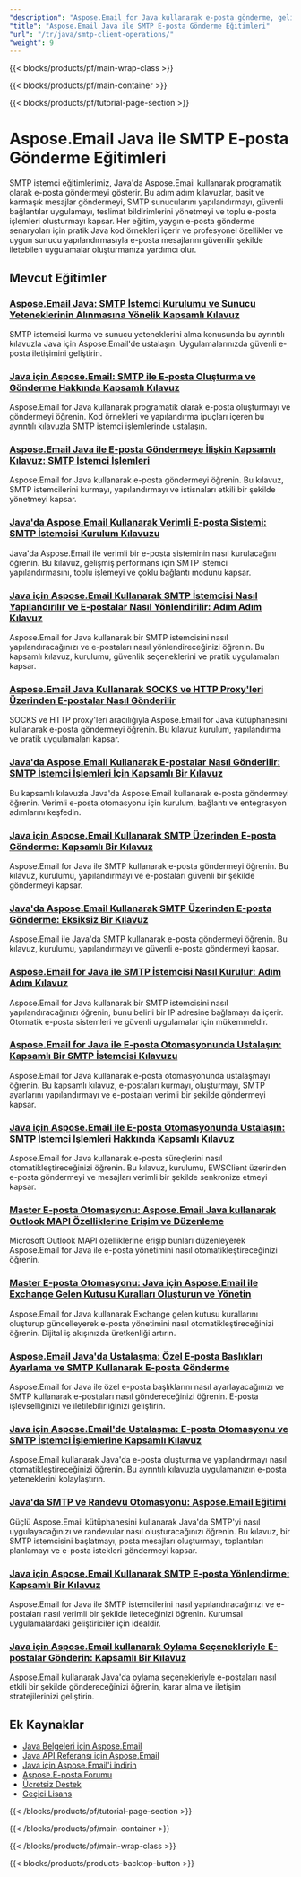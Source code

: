 ```yaml
---
"description": "Aspose.Email for Java kullanarak e-posta gönderme, gelişmiş e-posta dağıtımı uygulama ve SMTP yapılandırmasına ilişkin kapsamlı eğitimler."
"title": "Aspose.Email Java ile SMTP E-posta Gönderme Eğitimleri"
"url": "/tr/java/smtp-client-operations/"
"weight": 9
---
```


{{< blocks/products/pf/main-wrap-class >}}

{{< blocks/products/pf/main-container >}}

{{< blocks/products/pf/tutorial-page-section >}}
# Aspose.Email Java ile SMTP E-posta Gönderme Eğitimleri

SMTP istemci eğitimlerimiz, Java'da Aspose.Email kullanarak programatik olarak e-posta göndermeyi gösterir. Bu adım adım kılavuzlar, basit ve karmaşık mesajlar göndermeyi, SMTP sunucularını yapılandırmayı, güvenli bağlantılar uygulamayı, teslimat bildirimlerini yönetmeyi ve toplu e-posta işlemleri oluşturmayı kapsar. Her eğitim, yaygın e-posta gönderme senaryoları için pratik Java kod örnekleri içerir ve profesyonel özellikler ve uygun sunucu yapılandırmasıyla e-posta mesajlarını güvenilir şekilde iletebilen uygulamalar oluşturmanıza yardımcı olur.

## Mevcut Eğitimler

### [Aspose.Email Java: SMTP İstemci Kurulumu ve Sunucu Yeteneklerinin Alınmasına Yönelik Kapsamlı Kılavuz](./aspose-email-java-smtp-setup-server-capabilities/)
SMTP istemcisi kurma ve sunucu yeteneklerini alma konusunda bu ayrıntılı kılavuzla Java için Aspose.Email'de ustalaşın. Uygulamalarınızda güvenli e-posta iletişimini geliştirin.

### [Java için Aspose.Email: SMTP ile E-posta Oluşturma ve Gönderme Hakkında Kapsamlı Kılavuz](./aspose-email-java-create-send-emails/)
Aspose.Email for Java kullanarak programatik olarak e-posta oluşturmayı ve göndermeyi öğrenin. Kod örnekleri ve yapılandırma ipuçları içeren bu ayrıntılı kılavuzla SMTP istemci işlemlerinde ustalaşın.

### [Aspose.Email Java ile E-posta Göndermeye İlişkin Kapsamlı Kılavuz: SMTP İstemci İşlemleri](./send-emails-aspose-email-java-guide/)
Aspose.Email for Java kullanarak e-posta göndermeyi öğrenin. Bu kılavuz, SMTP istemcilerini kurmayı, yapılandırmayı ve istisnaları etkili bir şekilde yönetmeyi kapsar.

### [Java'da Aspose.Email Kullanarak Verimli E-posta Sistemi: SMTP İstemcisi Kurulum Kılavuzu](./efficient-email-system-java-aspose-email-smtp-setup/)
Java'da Aspose.Email ile verimli bir e-posta sisteminin nasıl kurulacağını öğrenin. Bu kılavuz, gelişmiş performans için SMTP istemci yapılandırmasını, toplu işlemeyi ve çoklu bağlantı modunu kapsar.

### [Java için Aspose.Email Kullanarak SMTP İstemcisi Nasıl Yapılandırılır ve E-postalar Nasıl Yönlendirilir: Adım Adım Kılavuz](./smtp-client-email-forwarding-aspose-java/)
Aspose.Email for Java kullanarak bir SMTP istemcisini nasıl yapılandıracağınızı ve e-postaları nasıl yönlendireceğinizi öğrenin. Bu kapsamlı kılavuz, kurulumu, güvenlik seçeneklerini ve pratik uygulamaları kapsar.

### [Aspose.Email Java Kullanarak SOCKS ve HTTP Proxy'leri Üzerinden E-postalar Nasıl Gönderilir](./aspose-email-java-send-via-socks-http-proxies/)
SOCKS ve HTTP proxy'leri aracılığıyla Aspose.Email for Java kütüphanesini kullanarak e-posta göndermeyi öğrenin. Bu kılavuz kurulum, yapılandırma ve pratik uygulamaları kapsar.

### [Java'da Aspose.Email Kullanarak E-postalar Nasıl Gönderilir: SMTP İstemci İşlemleri İçin Kapsamlı Bir Kılavuz](./send-emails-aspose-email-java-tutorial/)
Bu kapsamlı kılavuzla Java'da Aspose.Email kullanarak e-posta göndermeyi öğrenin. Verimli e-posta otomasyonu için kurulum, bağlantı ve entegrasyon adımlarını keşfedin.

### [Java için Aspose.Email Kullanarak SMTP Üzerinden E-posta Gönderme: Kapsamlı Bir Kılavuz](./send-emails-smtp-aspose-email-java-guide/)
Aspose.Email for Java ile SMTP kullanarak e-posta göndermeyi öğrenin. Bu kılavuz, kurulumu, yapılandırmayı ve e-postaları güvenli bir şekilde göndermeyi kapsar.

### [Java'da Aspose.Email Kullanarak SMTP Üzerinden E-posta Gönderme: Eksiksiz Bir Kılavuz](./send-emails-smtp-java-aspose-email-guide/)
Aspose.Email ile Java'da SMTP kullanarak e-posta göndermeyi öğrenin. Bu kılavuz, kurulumu, yapılandırmayı ve güvenli e-posta göndermeyi kapsar.

### [Aspose.Email for Java ile SMTP İstemcisi Nasıl Kurulur: Adım Adım Kılavuz](./aspose-email-java-smtp-client-setup/)
Aspose.Email for Java kullanarak bir SMTP istemcisini nasıl yapılandıracağınızı öğrenin, bunu belirli bir IP adresine bağlamayı da içerir. Otomatik e-posta sistemleri ve güvenli uygulamalar için mükemmeldir.

### [Aspose.Email for Java ile E-posta Otomasyonunda Ustalaşın: Kapsamlı Bir SMTP İstemcisi Kılavuzu](./aspose-email-java-tutorial/)
Aspose.Email for Java kullanarak e-posta otomasyonunda ustalaşmayı öğrenin. Bu kapsamlı kılavuz, e-postaları kurmayı, oluşturmayı, SMTP ayarlarını yapılandırmayı ve e-postaları verimli bir şekilde göndermeyi kapsar.

### [Java için Aspose.Email ile E-posta Otomasyonunda Ustalaşın: SMTP İstemci İşlemleri Hakkında Kapsamlı Kılavuz](./aspose-email-java-automation-tutorial/)
Aspose.Email for Java kullanarak e-posta süreçlerini nasıl otomatikleştireceğinizi öğrenin. Bu kılavuz, kurulumu, EWSClient üzerinden e-posta göndermeyi ve mesajları verimli bir şekilde senkronize etmeyi kapsar.

### [Master E-posta Otomasyonu: Aspose.Email Java kullanarak Outlook MAPI Özelliklerine Erişim ve Düzenleme](./aspose-email-java-access-mapi-properties/)
Microsoft Outlook MAPI özelliklerine erişip bunları düzenleyerek Aspose.Email for Java ile e-posta yönetimini nasıl otomatikleştireceğinizi öğrenin.

### [Master E-posta Otomasyonu: Java için Aspose.Email ile Exchange Gelen Kutusu Kuralları Oluşturun ve Yönetin](./master-email-automation-aspose-email-java/)
Aspose.Email for Java kullanarak Exchange gelen kutusu kurallarını oluşturup güncelleyerek e-posta yönetimini nasıl otomatikleştireceğinizi öğrenin. Dijital iş akışınızda üretkenliği artırın.

### [Aspose.Email Java'da Ustalaşma: Özel E-posta Başlıkları Ayarlama ve SMTP Kullanarak E-posta Gönderme](./aspose-email-java-custom-headers-smtp/)
Aspose.Email for Java ile özel e-posta başlıklarını nasıl ayarlayacağınızı ve SMTP kullanarak e-postaları nasıl göndereceğinizi öğrenin. E-posta işlevselliğinizi ve iletilebilirliğinizi geliştirin.

### [Java için Aspose.Email'de Ustalaşma: E-posta Otomasyonu ve SMTP İstemci İşlemlerine Kapsamlı Kılavuz](./aspose-email-java-automation-guide/)
Aspose.Email kullanarak Java'da e-posta oluşturma ve yapılandırmayı nasıl otomatikleştireceğinizi öğrenin. Bu ayrıntılı kılavuzla uygulamanızın e-posta yeteneklerini kolaylaştırın.

### [Java'da SMTP ve Randevu Otomasyonu: Aspose.Email Eğitimi](./smtp-appointment-automation-aspose-email-java/)
Güçlü Aspose.Email kütüphanesini kullanarak Java'da SMTP'yi nasıl uygulayacağınızı ve randevular nasıl oluşturacağınızı öğrenin. Bu kılavuz, bir SMTP istemcisini başlatmayı, posta mesajları oluşturmayı, toplantıları planlamayı ve e-posta istekleri göndermeyi kapsar.

### [Java için Aspose.Email Kullanarak SMTP E-posta Yönlendirme: Kapsamlı Bir Kılavuz](./smtp-email-forwarding-aspose-email-java/)
Aspose.Email for Java ile SMTP istemcilerini nasıl yapılandıracağınızı ve e-postaları nasıl verimli bir şekilde ileteceğinizi öğrenin. Kurumsal uygulamalardaki geliştiriciler için idealdir.

### [Java için Aspose.Email kullanarak Oylama Seçenekleriyle E-postalar Gönderin: Kapsamlı Bir Kılavuz](./send-emails-voting-options-aspose-email-java/)
Aspose.Email kullanarak Java'da oylama seçenekleriyle e-postaları nasıl etkili bir şekilde göndereceğinizi öğrenin, karar alma ve iletişim stratejilerinizi geliştirin.

## Ek Kaynaklar

- [Java Belgeleri için Aspose.Email](https://docs.aspose.com/email/java/)
- [Java API Referansı için Aspose.Email](https://reference.aspose.com/email/java/)
- [Java için Aspose.Email'i indirin](https://releases.aspose.com/email/java/)
- [Aspose.E-posta Forumu](https://forum.aspose.com/c/email)
- [Ücretsiz Destek](https://forum.aspose.com/)
- [Geçici Lisans](https://purchase.aspose.com/temporary-license/)

{{< /blocks/products/pf/tutorial-page-section >}}

{{< /blocks/products/pf/main-container >}}

{{< /blocks/products/pf/main-wrap-class >}}

{{< blocks/products/products-backtop-button >}}
